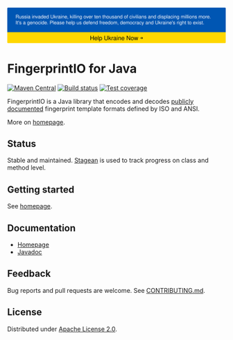 <!--- Generated by scripts/configure.py --->
[![SWUbanner](https://raw.githubusercontent.com/vshymanskyy/StandWithUkraine/main/banner2-direct.svg)](https://github.com/vshymanskyy/StandWithUkraine/blob/main/docs/README.md)

# FingerprintIO for Java

[![Maven Central](https://img.shields.io/maven-central/v/com.machinezoo.fingerprintio/fingerprintio)](https://search.maven.org/artifact/com.machinezoo.fingerprintio/fingerprintio)
[![Build status](https://github.com/robertvazan/fingerprintio-java/workflows/build/badge.svg)](https://github.com/robertvazan/fingerprintio-java/actions/workflows/build.yml)
[![Test coverage](https://codecov.io/gh/robertvazan/fingerprintio-java/branch/master/graph/badge.svg)](https://codecov.io/gh/robertvazan/fingerprintio-java)

FingerprintIO is a Java library that encodes and decodes [publicly documented](https://templates.machinezoo.com/)
fingerprint template formats defined by ISO and ANSI.

More on [homepage](https://fingerprintio.machinezoo.com/).

## Status

Stable and maintained. [Stagean](https://stagean.machinezoo.com/) is used to track progress on class and method level.

## Getting started

See [homepage](https://fingerprintio.machinezoo.com/).

## Documentation

* [Homepage](https://fingerprintio.machinezoo.com/)
* [Javadoc](https://fingerprintio.machinezoo.com/javadoc/com.machinezoo.fingerprintio/module-summary.html)

## Feedback

Bug reports and pull requests are welcome. See [CONTRIBUTING.md](CONTRIBUTING.md).

## License

Distributed under [Apache License 2.0](LICENSE).
